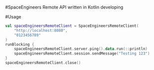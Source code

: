 #SpaceEngineers Remote API written in Kotlin
developing

#Usage
```kotlin
val spaceEngineersRemoteClient = SpaceEngineersRemoteClient(
    "http://localhost:8080",
    "0123456789"
)
runBlocking {
    spaceEngineersRemoteClient.server.ping().data.run(::println)
    spaceEngineersRemoteClient.session.sendMessage("Testing 123")
}
spaceEngineersRemoteClient.close()
```
